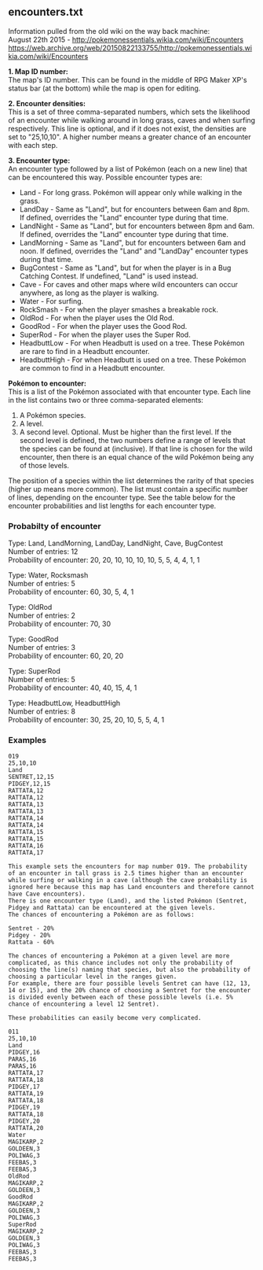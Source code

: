 
## encounters.txt

Information pulled from the old wiki on the way back machine:  
August 22th 2015 - http://pokemonessentials.wikia.com/wiki/Encounters
https://web.archive.org/web/20150822133755/http://pokemonessentials.wikia.com/wiki/Encounters

**1. Map ID number:**  
The map's ID number. This can be found in the middle of RPG Maker XP's status bar (at the bottom) while the map is open for editing.

**2. Encounter densities:**  
This is a set of three comma-separated numbers, which sets the likelihood of an encounter while walking around in long grass, caves and when surfing respectively. This line is optional, and if it does not exist, the densities are set to "25,10,10". A higher number means a greater chance of an encounter with each step.

**3. Encounter type:**  
An encounter type followed by a list of Pokémon (each on a new line) that can be encountered this way. Possible encounter types are:
- Land - For long grass. Pokémon will appear only while walking in the grass.
- LandDay - Same as "Land", but for encounters between 6am and 8pm. If defined, overrides the "Land" encounter type during that time.
- LandNight - Same as "Land", but for encounters between 8pm and 6am. If defined, overrides the "Land" encounter type during that time.
- LandMorning - Same as "Land", but for encounters between 6am and noon. If defined, overrides the "Land" and "LandDay" encounter types during that time.
- BugContest - Same as "Land", but for when the player is in a Bug Catching Contest. If undefined, "Land" is used instead.
- Cave - For caves and other maps where wild encounters can occur anywhere, as long as the player is walking.
- Water - For surfing.
- RockSmash - For when the player smashes a breakable rock.
- OldRod - For when the player uses the Old Rod.
- GoodRod - For when the player uses the Good Rod.
- SuperRod - For when the player uses the Super Rod.
- HeadbuttLow - For when Headbutt is used on a tree. These Pokémon are rare to find in a Headbutt encounter.
- HeadbuttHigh - For when Headbutt is used on a tree. These Pokémon are common to find in a Headbutt encounter.

**Pokémon to encounter:**  
This is a list of the Pokémon associated with that encounter type. Each line in the list contains two or three comma-separated elements:
1. A Pokémon species.
2. A level.
3. A second level. Optional. Must be higher than the first level.
If the second level is defined, the two numbers define a range of levels that the species can be found at (inclusive). If that line is chosen for the wild encounter, then there is an equal chance of the wild Pokémon being any of those levels.

The position of a species within the list determines the rarity of that species (higher up means more common). The list must contain a specific number of lines, depending on the encounter type. See the table below for the encounter probabilities and list lengths for each encounter type.

### Probabilty of encounter
Type: Land, LandMorning, LandDay, LandNight, Cave, BugContest  
Number of entries: 12  
Probability of encounter: 20, 20, 10, 10, 10, 10, 5, 5, 4, 4, 1, 1  

Type: Water, Rocksmash  
Number of entries: 5  
Probability of encounter: 60, 30, 5, 4, 1  

Type: OldRod  
Number of entries: 2  
Probability of encounter: 70, 30  

Type: GoodRod  
Number of entries: 3  
Probability of encounter: 60, 20, 20  

Type: SuperRod  
Number of entries: 5  
Probability of encounter: 40, 40, 15, 4, 1  

Type: HeadbuttLow, HeadbuttHigh  
Number of entries: 8    
Probability of encounter: 30, 25, 20, 10, 5, 5, 4, 1  

### Examples
```
019
25,10,10
Land
SENTRET,12,15
PIDGEY,12,15
RATTATA,12
RATTATA,12
RATTATA,13
RATTATA,13
RATTATA,14
RATTATA,14
RATTATA,15
RATTATA,15
RATTATA,16
RATTATA,17

This example sets the encounters for map number 019. The probability of an encounter in tall grass is 2.5 times higher than an encounter while surfing or walking in a cave (although the cave probability is ignored here because this map has Land encounters and therefore cannot have Cave encounters).
There is one encounter type (Land), and the listed Pokémon (Sentret, Pidgey and Rattata) can be encountered at the given levels.
The chances of encountering a Pokémon are as follows:

Sentret - 20%
Pidgey - 20%
Rattata - 60%

The chances of encountering a Pokémon at a given level are more complicated, as this chance includes not only the probability of choosing the line(s) naming that species, but also the probability of choosing a particular level in the ranges given.
For example, there are four possible levels Sentret can have (12, 13, 14 or 15), and the 20% chance of choosing a Sentret for the encounter is divided evenly between each of these possible levels (i.e. 5% chance of encountering a level 12 Sentret).

These probabilities can easily become very complicated.

011
25,10,10
Land
PIDGEY,16
PARAS,16
PARAS,16
RATTATA,17
RATTATA,18
PIDGEY,17
RATTATA,19
RATTATA,18
PIDGEY,19
RATTATA,18
PIDGEY,20
RATTATA,20
Water
MAGIKARP,2
GOLDEEN,3
POLIWAG,3
FEEBAS,3
FEEBAS,3
OldRod
MAGIKARP,2
GOLDEEN,3
GoodRod
MAGIKARP,2
GOLDEEN,3
POLIWAG,3
SuperRod
MAGIKARP,2
GOLDEEN,3
POLIWAG,3
FEEBAS,3
FEEBAS,3
```



